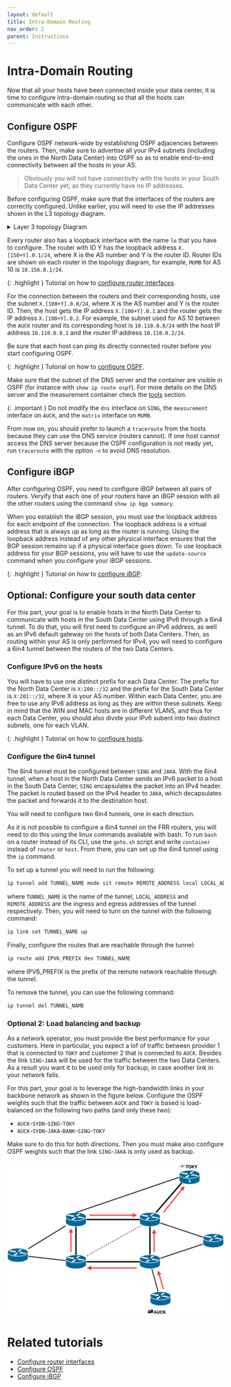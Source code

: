 ```yaml
---
layout: default
title: Intra-Domain Routing
nav_order: 2
parent: Instructions
---
```


# Intra-Domain Routing

Now that all your hosts have been connected inside your data center, it is time to
configure intra-domain routing so that all the hosts can communicate with each other.

## Configure OSPF

Configure OSPF network-wide by establishing OSPF adjacencies between the routers.
Then, make sure to advertise all your IPv4 subnets (including the ones in the
North Data Center) into OSPF so as to enable end-to-end connectivity between
all the hosts in your AS.

> Obviously you will not have connectivity with the hosts in your South Data Center
> yet, as they currently have no IP addresses.

Before configuring OSPF, make sure that the interfaces of the routers are correctly configured.
Unlike earlier, you will need to use the IP addresses shown in the L3 topology diagram.

<details markdown="block">
<summary>Layer 3 topology Diagram </summary>

![layer3-network](../images/l3-network.svg)

</details>

Every router also has a loopback interface with the name `lo` that you have to configure.
The router with ID Y has the loopback address `X.[150+Y].0.1/24`, where X
is the AS number and Y is the router ID.
Router IDs are shown on each router in the topology diagram, for example,
`MUMB` for AS 10 is `10.156.0.1/24`.

{: .highlight }
Tutorial on how to [configure router interfaces](../tutorial/routing/routerinterfaces).

For the connection between the routers and their corresponding hosts, use the
subnet `X.[100+Y].0.0/24`, where X is the AS number and Y is the router ID.
Then, the host gets the IP address `X.[100+Y].0.1` and the router gets the
IP address `X.[100+Y].0.2`.
For example, the subnet used for AS 10 between the `AUCK` router and its
corresponding host is `10.110.0.0/24` with the host IP address `10.110.0.0.1`
and the router IP address `10.110.0.2/24`.

Be sure that each host can ping its directly connected router before you
start configuring OSPF.

{: .highlight }
Tutorial on how to [configure OSPF](../tutorial/routing/OSPF).

Make sure that the subnet of the DNS server and the container are visible
in OSPF (for instance with `show ip route ospf`).
For more details on the DNS server and the measurement container check
the [tools](tools) section.

{: .important }
Do not modify the `dns` interface on `SING`, the `measurement` interface
on `AUCK`, and the `matrix` interface on `MUMB`.

From now on, you should prefer to launch a `traceroute` from the hosts
because they can use the DNS service (routers cannot).
If one host cannot access the DNS server because the OSPF configuration is
not ready yet, run `traceroute` with the option `-n` to avoid DNS resolution.

## Configure iBGP

After configuring OSPF, you need to configure iBGP between all pairs of routers.
Veryify that each one of your routers have an iBGP session with all the other
routers using the command `show ip bgp summary`.

When you establish the iBGP session, you must use the loopback address for
each endpoint of the connection. The loopback address is a virtual address
that is always up as long as the router is running.
Using the loopback address instead of any other physical interface
ensures that the BGP session remains up if a physical interface goes down.
To use loopback address for your BGP sessions, you will have to use the
`update-source` command when you configure your iBGP sessions.

{: .highlight }
Tutorial on how to [configure iBGP](../tutorial/routing/BGP).

## Optional: Configure your south data center

For this part, your goal is to enable hosts in the North Data Center to communicate
with hosts in the South Data Center using IPv6 through a 6in4 tunnel.
To do that, you will first need to configure an IPv6 address, as well as an IPv6
default gateway on the hosts of both Data Centers.
Then, as routing within your AS is only performed for IPv4, you will need
to configure a 6in4 tunnel between the routers of the two Data Centers.

### Configure IPv6 on the hosts

You will have to use one distinct prefix for each Data Center.
The prefix for the North Data Center is `X:200::/32` and the prefix for the
South Data Center is `X:201::/32`, where X is your AS number.
Within each Data Center, you are free to use any IPv6 address as long as
they are within these subnets.
Keep in mind that the WIN and MAC hosts are in different VLANS, and thus
for each Data Center, you should also divide your IPv6 subent into two
distinct subnets, one for each VLAN.

{: .highlight }
Tutorial on how to [configure hosts](../tutorial/configure-host).

### Configure the 6in4 tunnel

The 6in4 tunnel must be configured between `SING` and `JAKA`.
With the 6in4 tunnel, when a host in the North Data Center sends an IPv6 packet
to a host in the South Data Center, `SING` encapsulates the packet into an
IPv4 header.
The packet is routed based on the IPv4 header to `JAKA`, which decapsulates
the packet and forwards it to the destination host.

You will need to configure two 6in4 tunnels, one in each direction.

As it is not possible to configure a 6in4 tunnel on the FRR routers, you will
need to do this using the linux commands available with bash.
To run `bash` on a router instead of its CLI, use the `goto.sh` script and
write `container` instead of `router` or `host`.
From there, you can set up the 6in4 tunnel using the `ip` command.

To set up a tunnel you will need to run the following:

```bash
ip tunnel add TUNNEL_NAME mode sit remote REMOTE_ADDRESS local LOCAL_ADDRESS ttl 255
```

where `TUNNEL_NAME` is the name of the tunnel, `LOCAL_ADDRESS` and `REMOTE_ADDRESS`
are the ingress and egress addresses of the tunnel respectively.
Then, you will need to turn on the tunnel with the following command:

```bash
ip link set TUNNEL_NAME up
```

Finally, configure the routes that are reachable through the tunnel:

```bash
ip route add IPV6_PREFIX dev TUNNEL_NAME
```
where IPV6_PREFIX is the prefix of the remote network reachable through the tunnel.

To remove the tunnel, you can use the following command:

```bash
ip tunnel del TUNNEL_NAME
```

### Optional 2: Load balancing and backup

As a network operator, you must provide the best performance for your customers.
Here in particular, you expect a lof of traffic between provider 1 that is
connected to `TOKY` and customer 2 that is connected to `AUCK`.
Besides the link `SING`-`JAKA` will be used for the traffic between the two
Data Centers.
As a result you want it to be used only for backup, in case another link
in your network fails.

For this part, your goal is to leverage the high-bandwidth links in your
backbone network as shown in the figure below.
Configure the OSPF weights such that the traffic between `AUCK` and `TOKY` is based is load-balanced
on the following two paths (and only these two):
- `AUCK`-`SYDN`-`SING`-`TOKY`
- `AUCK`-`SYDN`-`JAKA`-`BANK`-`SING`-`TOKY`

Make sure to do this for both directions.
Then you must make also configure OSPF weights such that the link `SING`-`JAKA`
is only used as backup.

![ospf-weights](../images/ospf.svg)


# Related tutorials

- [Configure router interfaces](../tutorial/routing/routerinterfaces)
- [Configure OSPF](../tutorial/routing/ospf)
- [Configure iBGP](../tutorial/routing/BGP)